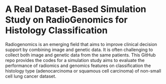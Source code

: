 # A Real Dataset-Based Simulation Study on RadioGenomics for Histology Classification

 Radiogenomics is an emerging field  that aims to improve clinical decision support by combining image and genetic data. It is often challenging to collect both image and genetic data from the same patients. This GitHub repo provides the codes for a simulation study aims to evaluate the performance of radiomics and genomics features on classification the histology type (adenocarcinoma or squamous  cell carcinoma) of non-small cell lung cancer dataset.
